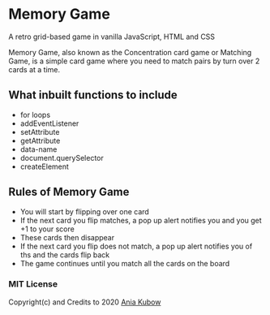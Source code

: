 # Memory Game

A retro grid-based game in vanilla JavaScript, HTML and CSS

Memory Game, also known as the Concentration card game or Matching Game, is a simple card game where you need to match pairs by turn over 2 cards at a time.

## What inbuilt functions to include

- for loops
- addEventListener
- setAttribute
- getAttribute
- data-name
- document.querySelector
- createElement

## Rules of Memory Game

- You will start by flipping over one card
- If the next card you flip matches, a pop up alert notifies you and you get +1 to your score
- These cards then disappear
- If the next card you flip does not match, a pop up alert notifies you of ths and the cards flip back
- The game continues until you match all the cards on the board

### MIT License

Copyright(c) and Credits to 2020 [Ania Kubow](https://github.com/kubowania)
